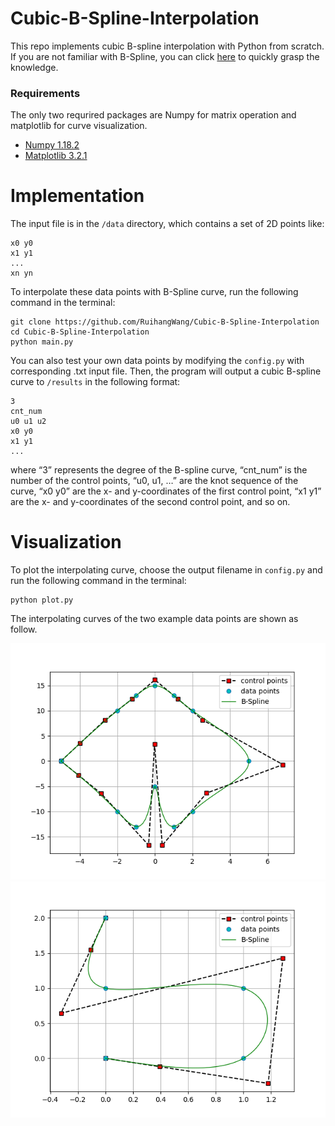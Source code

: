 # Cubic-B-Spline-Interpolation

This repo implements cubic B-spline interpolation with Python from scratch. If you are not familiar with B-Spline, you can click [here](https://web.mit.edu/hyperbook/Patrikalakis-Maekawa-Cho/node17.html) to quickly grasp the knowledge.

### Requirements
The only two requrired packages are Numpy for matrix operation and matplotlib for curve visualization.

* [Numpy 1.18.2](https://numpy.org/devdocs/release/1.18.0-notes.html)
* [Matplotlib 3.2.1](https://matplotlib.org)

# Implementation
The input file is in the ```/data``` directory, which contains a set of 2D points like:

```
x0 y0
x1 y1
...
xn yn
```

To interpolate these data points with B-Spline curve, run the following command in the terminal:

```
git clone https://github.com/RuihangWang/Cubic-B-Spline-Interpolation
cd Cubic-B-Spline-Interpolation
python main.py
```

You can also test your own data points by modifying the ```config.py``` with corresponding .txt input file. Then, the program will output a cubic B-spline curve to ```/results``` in the following format:

```
3
cnt_num
u0 u1 u2
x0 y0
x1 y1
...
```

where “3” represents the degree of the B-spline curve, “cnt_num” is the number of the control points, “u0, u1, …” are the knot sequence of the curve, “x0 y0” are the x- and y-coordinates of the first control point, “x1 y1” are the x- and y-coordinates of the second control point, and so on.

# Visualization
To plot the interpolating curve, choose the output filename in ```config.py``` and run 
the following command in the terminal:
```angular2
python plot.py 
```
The interpolating curves of the two example data points
are shown as follow.

![result pic](./results/eg1outpng.png)
![result pic](./results/eg2outpng.png)